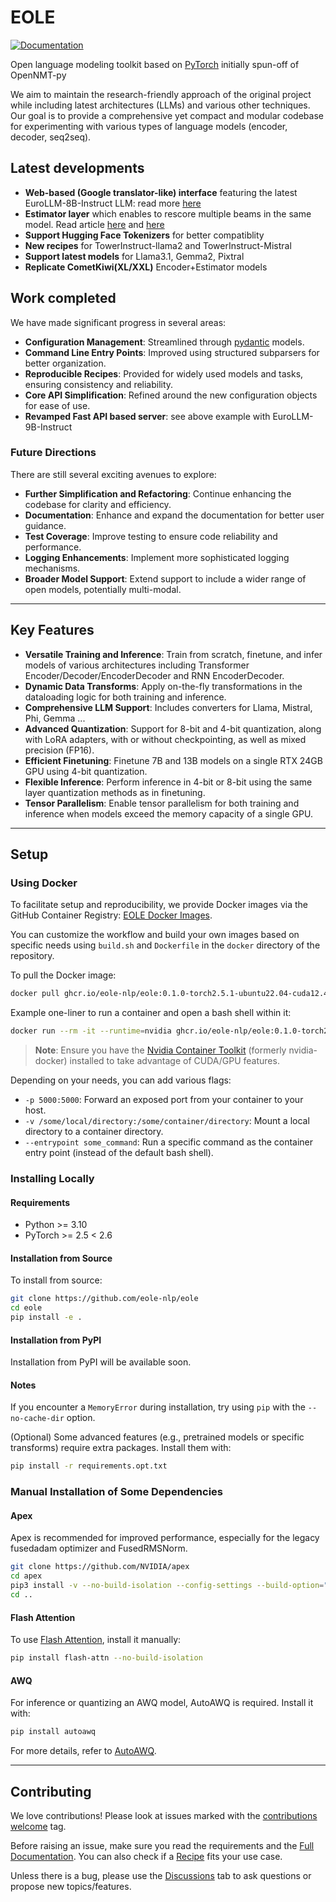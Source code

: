 # EOLE

[![Documentation](https://img.shields.io/badge/docs-latest-blue.svg)](https://eole-nlp.github.io/eole)

Open language modeling toolkit based on [PyTorch](https://pytorch.org) initially spun-off of OpenNMT-py

We aim to maintain the research-friendly approach of the original project while including latest architectures (LLMs) and various other techniques.
Our goal is to provide a comprehensive yet compact and modular codebase for experimenting with various types of language models (encoder, decoder, seq2seq).

## Latest developments

- **Web-based (Google translator-like) interface** featuring the latest EuroLLM-8B-Instruct LLM: read more [here](https://github.com/eole-nlp/eole/tree/main/recipes/eurollm)
- **Estimator layer** which enables to rescore multiple beams in the same model. Read article [here](https://medium.com/p/05b00b271a47) and [here](https://medium.com/p/7dccfe167814)
- **Support Hugging Face Tokenizers** for better compatiblity
- **New recipes** for TowerInstruct-llama2 and TowerInstruct-Mistral
- **Support latest models** for Llama3.1, Gemma2, Pixtral
- **Replicate CometKiwi(XL/XXL)** Encoder+Estimator models

## Work completed

We have made significant progress in several areas:

- **Configuration Management**: Streamlined through [pydantic](https://docs.pydantic.dev) models.
- **Command Line Entry Points**: Improved using structured subparsers for better organization.
- **Reproducible Recipes**: Provided for widely used models and tasks, ensuring consistency and reliability.
- **Core API Simplification**: Refined around the new configuration objects for ease of use.
- **Revamped Fast API based server**: see above example with EuroLLM-9B-Instruct

### Future Directions

There are still several exciting avenues to explore:

- **Further Simplification and Refactoring**: Continue enhancing the codebase for clarity and efficiency.
- **Documentation**: Enhance and expand the documentation for better user guidance.
- **Test Coverage**: Improve testing to ensure code reliability and performance.
- **Logging Enhancements**: Implement more sophisticated logging mechanisms.
- **Broader Model Support**: Extend support to include a wider range of open models, potentially multi-modal.

---

## Key Features

- **Versatile Training and Inference**: Train from scratch, finetune, and infer models of various architectures including Transformer Encoder/Decoder/EncoderDecoder and RNN EncoderDecoder.
- **Dynamic Data Transforms**: Apply on-the-fly transformations in the dataloading logic for both training and inference.
- **Comprehensive LLM Support**: Includes converters for Llama, Mistral, Phi, Gemma ...
- **Advanced Quantization**: Support for 8-bit and 4-bit quantization, along with LoRA adapters, with or without checkpointing, as well as mixed precision (FP16).
- **Efficient Finetuning**: Finetune 7B and 13B models on a single RTX 24GB GPU using 4-bit quantization.
- **Flexible Inference**: Perform inference in 4-bit or 8-bit using the same layer quantization methods as in finetuning.
- **Tensor Parallelism**: Enable tensor parallelism for both training and inference when models exceed the memory capacity of a single GPU.

---

## Setup

### Using Docker

To facilitate setup and reproducibility, we provide Docker images via the GitHub Container Registry: [EOLE Docker Images](https://github.com/eole-nlp/eole/pkgs/container/eole).

You can customize the workflow and build your own images based on specific needs using `build.sh` and `Dockerfile` in the `docker` directory of the repository.


To pull the Docker image:
```bash
docker pull ghcr.io/eole-nlp/eole:0.1.0-torch2.5.1-ubuntu22.04-cuda12.4
```

Example one-liner to run a container and open a bash shell within it:
```bash
docker run --rm -it --runtime=nvidia ghcr.io/eole-nlp/eole:0.1.0-torch2.5.1-ubuntu22.04-cuda12.4
```

> **Note**: Ensure you have the [Nvidia Container Toolkit](https://docs.nvidia.com/datacenter/cloud-native/container-toolkit/latest/install-guide.html) (formerly nvidia-docker) installed to take advantage of CUDA/GPU features.

Depending on your needs, you can add various flags:
- `-p 5000:5000`: Forward an exposed port from your container to your host.
- `-v /some/local/directory:/some/container/directory`: Mount a local directory to a container directory.
- `--entrypoint some_command`: Run a specific command as the container entry point (instead of the default bash shell).

### Installing Locally

#### Requirements

- Python >= 3.10
- PyTorch >= 2.5 < 2.6

#### Installation from Source

To install from source:
```bash
git clone https://github.com/eole-nlp/eole
cd eole
pip install -e .
```

#### Installation from PyPI

Installation from PyPI will be available soon.

#### Notes

If you encounter a `MemoryError` during installation, try using `pip` with the `--no-cache-dir` option.

(Optional) Some advanced features (e.g., pretrained models or specific transforms) require extra packages. Install them with:
```bash
pip install -r requirements.opt.txt
```

### Manual Installation of Some Dependencies

#### Apex

Apex is recommended for improved performance, especially for the legacy fusedadam optimizer and FusedRMSNorm.
```bash
git clone https://github.com/NVIDIA/apex
cd apex
pip3 install -v --no-build-isolation --config-settings --build-option="--cpp_ext --cuda_ext --deprecated_fused_adam --xentropy --fast_multihead_attn" ./
cd ..
```

#### Flash Attention

To use [Flash Attention](https://github.com/Dao-AILab/flash-attention#installation-and-features), install it manually:
```bash
pip install flash-attn --no-build-isolation
```

#### AWQ

For inference or quantizing an AWQ model, AutoAWQ is required. Install it with:
```bash
pip install autoawq
```

For more details, refer to [AutoAWQ](https://github.com/casper-hansen/AutoAWQ).

---

## Contributing

We love contributions! Please look at issues marked with the [contributions welcome](https://github.com/eole-nlp/eole/issues?q=is%3Aissue+is%3Aopen+label%3A%22contributions+welcome%22) tag.

Before raising an issue, make sure you read the requirements and the [Full Documentation](https://eole-nlp.github.io/eole). You can also check if a [Recipe](https://github.com/eole-nlp/eole/tree/main/recipes) fits your use case.

Unless there is a bug, please use the [Discussions](https://github.com/eole-nlp/eole/discussions) tab to ask questions or propose new topics/features.
